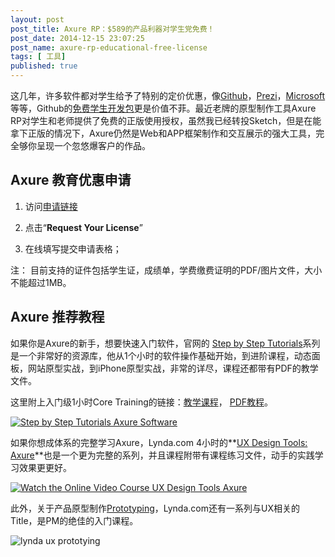 ```yaml
---
layout: post
post_title: Axure RP：$589的产品利器对学生党免费！
post_date: 2014-12-15 23:07:25
post_name: axure-rp-educational-free-license
tags: [ 工具]
published: true
---
```

这几年，许多软件都对学生给予了特别的定价优惠，像[Github](https://education.github.com/)，[Prezi](http://prezi.com/pricing-8/edu/)，[Microsoft](http://products.office.com/en-us/student/office-in-education)等等，Github的[免费学生开发包](https://education.github.com/pack/)更是价值不菲。最近老牌的原型制作工具Axure RP对学生和老师提供了免费的正版使用授权，虽然我已经转投Sketch，但是在能拿下正版的情况下，Axure仍然是Web和APP框架制作和交互展示的强大工具，完全够你呈现一个忽悠爆客户的作品。

## Axure 教育优惠申请

1.  访问[申请链接](http://us6.campaign-archive2.com/?u=2491cf4a7299d18cd6b34c53d&amp;id=56fabb2321&amp;e=dde0e6327b)

2.  点击“**Request Your License**”

3.  在线填写提交申请表格；

注： 目前支持的证件包括学生证，成绩单，学费缴费证明的PDF/图片文件，大小不能超过1MB。

## Axure 推荐教程

如果你是Axure的新手，想要快速入门软件，官网的 [Step by Step Tutorials](http://www.axure.com/tutorials)系列是一个非常好的资源库，他从1个小时的软件操作基础开始，到进阶课程，动态面板，网站原型实战，到iPhone原型实战，非常的详尽，课程还都带有PDF的教学文件。

这里附上入门级1小时Core Training的链接：[教学课程](http://www.axure.com/learn/core/getting-started)， [PDF教程](http://d3g1p8ush40lh4.cloudfront.net/Tutorials/v7/AxureCoreTraining.pdf)。

[![Step by Step Tutorials   Axure Software](http://7arnhx.com1.z0.glb.clouddn.com/wp-content/uploads/2014/12/Step-by-Step-Tutorials-Axure-Software-600x549.png)](http://7arnhx.com1.z0.glb.clouddn.com/wp-content/uploads/2014/12/Step-by-Step-Tutorials-Axure-Software.png)

如果你想成体系的完整学习Axure，Lynda.com 4小时的**[UX Design Tools: Axure](http://www.lynda.com/Web-User-Experience-tutorials/UX-Design-Tools-Axure/157028-2.html)**也是一个更为完整的系列，并且课程附带有课程练习文件，动手的实践学习效果更更好。

[![Watch the Online Video Course UX Design Tools  Axure](http://7arnhx.com1.z0.glb.clouddn.com/wp-content/uploads/2014/12/Watch-the-Online-Video-Course-UX-Design-Tools-Axure-311x600.png)](http://7arnhx.com1.z0.glb.clouddn.com/wp-content/uploads/2014/12/Watch-the-Online-Video-Course-UX-Design-Tools-Axure.png)

此外，关于产品原型制作[Prototyping](http://www.lynda.com/Prototyping-training-tutorials/95-0.html)，Lynda.com还有一系列与UX相关的Title，是PM的绝佳的入门课程。

![lynda ux prototying](http://7arnhx.com1.z0.glb.clouddn.com/wp-content/uploads/2014/12/lynda-ux-prototying-488x600.png)